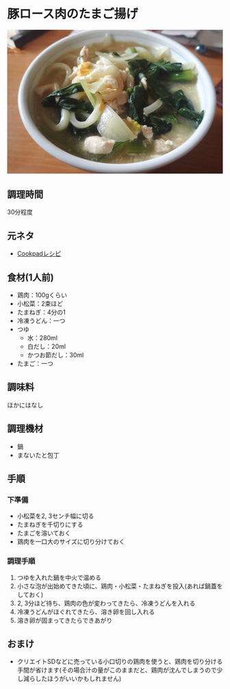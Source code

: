 # 豚ロース肉のたまご揚げ

![調理写真](親子汁のうどん.jpg)

## 調理時間

30分程度

## 元ネタ

* [Cookpadレシピ](https://cookpad.com/recipe/3912925)

## 食材(1人前)

* 鶏肉：100gくらい
* 小松菜：2束ほど
* たまねぎ：4分の1
* 冷凍うどん：一つ
* つゆ
  * 水：280ml
  * 白だし：20ml
  * かつお節だし：30ml
* たまご：一つ

## 調味料

ほかにはなし

## 調理機材

* 鍋
* まないたと包丁

## 手順

### 下準備

* 小松菜を2, 3センチ幅に切る
* たまねぎを千切りにする
* たまごを溶いておく
* 鶏肉を一口大のサイズに切り分けておく

### 調理手順

1. つゆを入れた鍋を中火で温める
1. 小さな泡が出始めてきた頃に、鶏肉・小松菜・たまねぎを投入(あれば鍋蓋をしておく)
1. 2, 3分ほど待ち、鶏肉の色が変わってきたら、冷凍うどんを入れる
1. 冷凍うどんがほぐれてきたら、溶き卵を回し入れる
1. 溶き卵が固まってきたらできあがり

## おまけ

* クリエイトSDなどに売っている小口切りの鶏肉を使うと、鶏肉を切り分ける手間が省けます(その場合汁の量がこのままだと、鶏肉が沈んでしまうので少し減らしたほうがいいかもしれません)